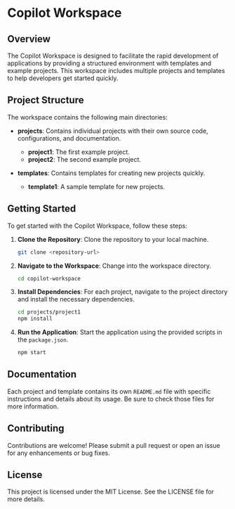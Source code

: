 # Copilot Workspace

## Overview

The Copilot Workspace is designed to facilitate the rapid development of applications by providing a structured environment with templates and example projects. This workspace includes multiple projects and templates to help developers get started quickly.

## Project Structure

The workspace contains the following main directories:

- **projects**: Contains individual projects with their own source code, configurations, and documentation.
  - **project1**: The first example project.
  - **project2**: The second example project.
  
- **templates**: Contains templates for creating new projects quickly.
  - **template1**: A sample template for new projects.

## Getting Started

To get started with the Copilot Workspace, follow these steps:

1. **Clone the Repository**: Clone the repository to your local machine.
   
   ```bash
   git clone <repository-url>
   ```

2. **Navigate to the Workspace**: Change into the workspace directory.

   ```bash
   cd copilot-workspace
   ```

3. **Install Dependencies**: For each project, navigate to the project directory and install the necessary dependencies.

   ```bash
   cd projects/project1
   npm install
   ```

4. **Run the Application**: Start the application using the provided scripts in the `package.json`.

   ```bash
   npm start
   ```

## Documentation

Each project and template contains its own `README.md` file with specific instructions and details about its usage. Be sure to check those files for more information.

## Contributing

Contributions are welcome! Please submit a pull request or open an issue for any enhancements or bug fixes.

## License

This project is licensed under the MIT License. See the LICENSE file for more details.